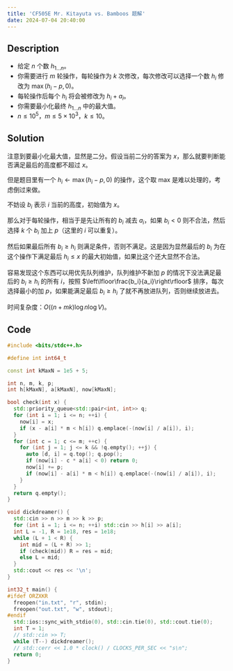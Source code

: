 ```yaml
---
title: 'CF505E Mr. Kitayuta vs. Bamboos 题解'
date: 2024-07-04 20:40:00
---
```


## Description
- 给定 $n$ 个数 $h_{1 \dots n}$。
- 你需要进行 $m$ 轮操作，每轮操作为 $k$ 次修改，每次修改可以选择一个数 $h_i$ 修改为 $\max(h_i - p, 0)$。
- 每轮操作后每个 $h_i$ 将会被修改为 $h_i + a_i$。
- 你需要最小化最终 $h_{1 \dots n}$ 中的最大值。
- $n \le 10^5$，$m \le 5 \times 10^3$，$k \le 10$。

## Solution

注意到要最小化最大值，显然是二分。假设当前二分的答案为 $x$，那么就要判断能否满足最后的高度都不超过 $x$。

但是题目里有一个 $h_i\leftarrow \max(h_i-p,0)$ 的操作，这个取 max 是难以处理的，考虑倒过来做。

不妨设 $b_i$ 表示 $i$ 当前的高度，初始值为 $x$。

那么对于每轮操作，相当于是先让所有的 $b_i$ 减去 $a_i$，如果 $b_i<0$ 则不合法，然后选择 $k$ 个 $b_i$ 加上 $p$（这里的 $i$ 可以重复）。

然后如果最后所有 $b_i\geq h_i$ 则满足条件，否则不满足。这是因为显然最后的 $b_i$ 为在这个操作下满足最后 $h_i\leq x$ 的最大初始值，如果比这个还大显然不合法。

容易发现这个东西可以用优先队列维护，队列维护不新加 $p$ 的情况下没法满足最后的 $b_i\geq h_i$ 的所有 $i$，按照 $\left\lfloor\frac{b_i}{a_i}\right\rfloor$ 排序，每次选择最小的加 $p$，如果能满足最后 $b_i\geq h_i$ 了就不再放进队列，否则继续放进去。

时间复杂度：$O\left((n+mk)\log n\log V\right)$。

## Code

```cpp
#include <bits/stdc++.h>

#define int int64_t

const int kMaxN = 1e5 + 5;

int n, m, k, p;
int h[kMaxN], a[kMaxN], now[kMaxN];

bool check(int x) {
  std::priority_queue<std::pair<int, int>> q;
  for (int i = 1; i <= n; ++i) {
    now[i] = x;
    if (x - a[i] * m < h[i]) q.emplace(-(now[i] / a[i]), i);
  }
  for (int c = 1; c <= m; ++c) {
    for (int j = 1; j <= k && !q.empty(); ++j) {
      auto [d, i] = q.top(); q.pop();
      if (now[i] - c * a[i] < 0) return 0;
      now[i] += p;
      if (now[i] - a[i] * m < h[i]) q.emplace(-(now[i] / a[i]), i);
    }
  }
  return q.empty();
}

void dickdreamer() {
  std::cin >> n >> m >> k >> p;
  for (int i = 1; i <= n; ++i) std::cin >> h[i] >> a[i];
  int L = -1, R = 1e18, res = 1e18;
  while (L + 1 < R) {
    int mid = (L + R) >> 1;
    if (check(mid)) R = res = mid;
    else L = mid;
  }
  std::cout << res << '\n';
}

int32_t main() {
#ifdef ORZXKR
  freopen("in.txt", "r", stdin);
  freopen("out.txt", "w", stdout);
#endif
  std::ios::sync_with_stdio(0), std::cin.tie(0), std::cout.tie(0);
  int T = 1;
  // std::cin >> T;
  while (T--) dickdreamer();
  // std::cerr << 1.0 * clock() / CLOCKS_PER_SEC << "s\n";
  return 0;
}
```